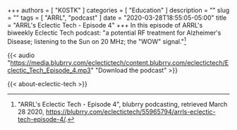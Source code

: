 +++
authors = [ "K0STK" ]
categories = [ "Education" ]
description = ""
slug = ""
tags = [ "ARRL", "podcast" ]
date = "2020-03-28T18:55:05-05:00"
title = "ARRL's Eclectic Tech - Episode 4"
+++
In this episode of ARRL's biweekly Eclectic Tech podcast: "a potential RF treatment for Alzheimer's Disease; listening to the Sun on 20 MHz; the "WOW" signal."[^1]

[^1]: "ARRL's Eclectic Tech - Episode 4", blubrry podcasting, retrieved March 28 2020, https://blubrry.com/eclectictech/55965794/arrls-eclectic-tech-episode-4/.

{{< audio "https://media.blubrry.com/eclectictech/content.blubrry.com/eclectictech/Eclectic_Tech_Episode_4.mp3" "Download the podcast" >}}

<!--more-->

{{< about-eclectic-tech >}}
